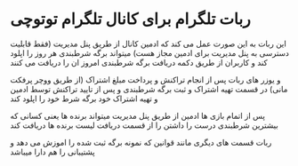 # ربات تلگرام برای کانال تلگرام توتوچی

این ربات به این صورت عمل می کند که ادمین کانال از طریق پنل مدیریت (فقط قابلیت دسترسی به پنل مدیریت برای ادمین مجاز هست) میتواند برگه شرطبندی هر روز را اپلود کند و کاربران از طریق دکمه دریافت برگه شرطبندی امروز ان را دریافت می کنند

و یوزر های ربات پس از انجام تراکنش و پرداخت مبلغ اشتراک (از طریق ووچر پرفکت مانی) در قسمت تهیه اشتراک و ثبت برگه شرطبندی و پس از تایید تراکنش توسط ادمین و تهیه اشتراک خود برگه شرط خود را اپلود کند

پس از اتمام بازی ها ادمین از طریق پنل مدیریت میتواند برنده ها یعنی کسانی که بیشترین شرطبندی درست را داشتن را از قسمت دریافت لیست برنده ها دریافت کند

ربات قسمت های دیگری مانند قوانین که نمونه برگه ثبت شده را اموزش می دهد و پشتیبانی را هم دارا میباشد
